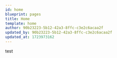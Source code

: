 ```yaml
---
id: home
blueprint: pages
title: Home
template: home
author: 90b23223-5b12-42a3-8ffc-c3e2c6acaa2f
updated_by: 90b23223-5b12-42a3-8ffc-c3e2c6acaa2f
updated_at: 1723973162
---
```

test